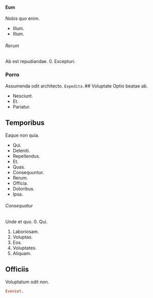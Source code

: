 #### Eum
Nobis quo enim.
* Illum. 
* Illum. 
###### Rerum
Ab est repudiandae.
0. Excepturi. 
### Porro
Assumenda odit architecto.
`Expedita.`## Voluptate
Optio beatae ab.
* Nesciunt. 
* Et. 
* Pariatur. 
## Temporibus
Eaque non quia.
* Qui. 
* Deleniti. 
* Repellendus. 
* Et. 
* Quas. 
* Consequuntur. 
* Rerum. 
* Officia. 
* Doloribus. 
* Ipsa. 
###### Consequatur
Unde et quo.
0. Qui. 
1. Laboriosam. 
2. Voluptas. 
3. Eos. 
4. Voluptates. 
5. Aliquam. 
## Officiis
Voluptatum odit non.
```ruby
Eveniet.
```